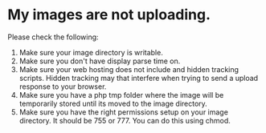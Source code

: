 My images are not uploading.
==================

Please check the following:

1. Make sure your image directory is writable.
2. Make sure you don't have display parse time on.
3. Make sure your web hosting does not include and hidden tracking scripts. Hidden tracking may that interfere when trying to send a upload response to your browser.
4. Make sure you have a php tmp folder where the image will be temporarily stored until its moved to the image directory.
5. Make sure you have the right permissions setup on your image directory. It should be 755 or 777. You can do this using chmod.
